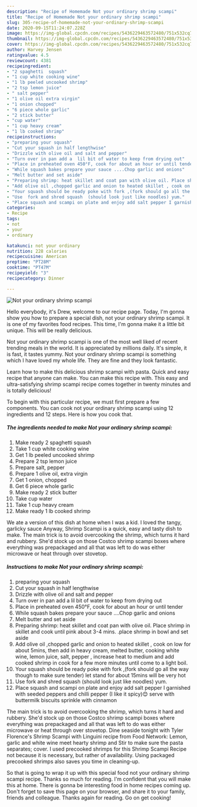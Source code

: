 ```yaml
---
description: "Recipe of Homemade Not your ordinary shrimp scampi"
title: "Recipe of Homemade Not your ordinary shrimp scampi"
slug: 305-recipe-of-homemade-not-your-ordinary-shrimp-scampi
date: 2020-09-15T11:24:07.228Z
image: https://img-global.cpcdn.com/recipes/5436229463572480/751x532cq70/not-your-ordinary-shrimp-scampi-recipe-main-photo.jpg
thumbnail: https://img-global.cpcdn.com/recipes/5436229463572480/751x532cq70/not-your-ordinary-shrimp-scampi-recipe-main-photo.jpg
cover: https://img-global.cpcdn.com/recipes/5436229463572480/751x532cq70/not-your-ordinary-shrimp-scampi-recipe-main-photo.jpg
author: Harvey Jensen
ratingvalue: 4.5
reviewcount: 4381
recipeingredient:
- "2 spaghetti  squash"
- "1 cup white cooking wine"
- "1 lb peeled uncooked shrimp"
- "2 tsp lemon juice"
- " salt pepper"
- "1 olive oil extra virgin"
- "1 onion chopped"
- "6 piece whole garlic"
- "2 stick butter"
- "cup water"
- "1 cup heavy cream"
- "1 lb cooked shrimp"
recipeinstructions:
- "preparing your squash"
- "Cut your squash in half lengthwise"
- "Drizzle with olive oil and salt and pepper"
- "Turn over in pan add a  lil bit of water to keep from drying out"
- "Place in preheated oven 450°F, cook for about an hour or until tender"
- "While squash bakes prepare your sauce ....Chop garlic and onions"
- "Melt butter and set aside"
- "Preparing shrimp: heat skillet and coat pan with olive oil. Place shrimp in skillet and cook until pink  about 3-4 mins. .place shrimp in bowl and set aside"
- "Add olive oil ,chopped garlic and onion to heated skillet , cook on low for about 5mins, then add in heavy cream, melted butter, cooking white wine, lemon juice, salt, pepper , increase heat to medium and add cooked shrimp in cook for a few more minutes until come to a light boil."
- "Your squash should be ready poke with fork ,(fork should go all the way though to make sure tender) let stand for about 15mins will be very hot"
- "Use  fork and shred squash  (should look just like noodles) yum."
- "Place squash and scampi on plate and enjoy add salt pepper I garnished with seeded peppers and chilli pepper (I like it spicy)😊 serve with buttermilk biscuits sprinkle with cinnamon"
categories:
- Recipe
tags:
- not
- your
- ordinary

katakunci: not your ordinary 
nutrition: 228 calories
recipecuisine: American
preptime: "PT28M"
cooktime: "PT47M"
recipeyield: "3"
recipecategory: Dinner

---
```



![Not your ordinary shrimp scampi](https://img-global.cpcdn.com/recipes/5436229463572480/751x532cq70/not-your-ordinary-shrimp-scampi-recipe-main-photo.jpg)

Hello everybody, it's Drew, welcome to our recipe page. Today, I'm gonna show you how to prepare a special dish, not your ordinary shrimp scampi. It is one of my favorites food recipes. This time, I'm gonna make it a little bit unique. This will be really delicious.

Not your ordinary shrimp scampi is one of the most well liked of recent trending meals in the world. It is appreciated by millions daily. It's simple, it is fast, it tastes yummy. Not your ordinary shrimp scampi is something which I have loved my whole life. They are fine and they look fantastic.

Learn how to make this delicious shrimp scampi with pasta. Quick and easy recipe that anyone can make. You can make this recipe with. This easy and ultra-satisfying shrimp scampi recipe comes together in twenty minutes and is totally delicious!


To begin with this particular recipe, we must first prepare a few components. You can cook not your ordinary shrimp scampi using 12 ingredients and 12 steps. Here is how you cook that.

<!--inarticleads1-->

##### The ingredients needed to make Not your ordinary shrimp scampi:

1. Make ready 2 spaghetti  squash
1. Take 1 cup white cooking wine
1. Get 1 lb peeled uncooked shrimp
1. Prepare 2 tsp lemon juice
1. Prepare  salt, pepper
1. Prepare 1 olive oil, extra virgin
1. Get 1 onion, chopped
1. Get 6 piece whole garlic
1. Make ready 2 stick butter
1. Take cup water
1. Take 1 cup heavy cream
1. Make ready 1 lb cooked shrimp


We ate a version of this dish at home when I was a kid. I loved the tangy, garlicky sauce Anyway, Shrimp Scampi is a quick, easy and tasty dish to make. The main trick is to avoid overcooking the shrimp, which turns it hard and rubbery. She&#39;d stock up on those Costco shrimp scampi boxes where everything was prepackaged and all that was left to do was either microwave or heat through over stovetop. 

<!--inarticleads2-->

##### Instructions to make Not your ordinary shrimp scampi:

1. preparing your squash
1. Cut your squash in half lengthwise
1. Drizzle with olive oil and salt and pepper
1. Turn over in pan add a  lil bit of water to keep from drying out
1. Place in preheated oven 450°F, cook for about an hour or until tender
1. While squash bakes prepare your sauce ....Chop garlic and onions
1. Melt butter and set aside
1. Preparing shrimp: heat skillet and coat pan with olive oil. Place shrimp in skillet and cook until pink  about 3-4 mins. .place shrimp in bowl and set aside
1. Add olive oil ,chopped garlic and onion to heated skillet , cook on low for about 5mins, then add in heavy cream, melted butter, cooking white wine, lemon juice, salt, pepper , increase heat to medium and add cooked shrimp in cook for a few more minutes until come to a light boil.
1. Your squash should be ready poke with fork ,(fork should go all the way though to make sure tender) let stand for about 15mins will be very hot
1. Use  fork and shred squash  (should look just like noodles) yum.
1. Place squash and scampi on plate and enjoy add salt pepper I garnished with seeded peppers and chilli pepper (I like it spicy)😊 serve with buttermilk biscuits sprinkle with cinnamon


The main trick is to avoid overcooking the shrimp, which turns it hard and rubbery. She&#39;d stock up on those Costco shrimp scampi boxes where everything was prepackaged and all that was left to do was either microwave or heat through over stovetop. Dine seaside tonight with Tyler Florence&#39;s Shrimp Scampi with Linguini recipe from Food Network: Lemon, garlic and white wine meet hearty shrimp and Stir to make sure the pasta separates; cover. I used precooked shrimps for this Shrimp Scampi Recipe not because it is necessary, but rather of availability. Using packaged precooked shrimps also saves you time in cleaning-up. 

So that is going to wrap it up with this special food not your ordinary shrimp scampi recipe. Thanks so much for reading. I'm confident that you will make this at home. There is gonna be interesting food in home recipes coming up. Don't forget to save this page on your browser, and share it to your family, friends and colleague. Thanks again for reading. Go on get cooking!
